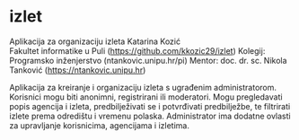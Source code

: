 # izlet
Aplikacija za organizaciju izleta Katarina Kozić  
Fakultet informatike u Puli (https://github.com/kkozic29/izlet) 
Kolegij: Programsko inženjerstvo (ntankovic.unipu.hr/pi)
Mentor: doc. dr. sc. Nikola Tanković (https://ntankovic.unipu.hr)

Aplikacija za kreiranje i organizaciju izleta s ugrađenim administratorom. Korisnici mogu biti anonimni, registrirani ili moderatori. Mogu pregledavati popis agencija i izleta, predbilježivati se i potvrđivati predbilježbe, te filtrirati izlete prema odredištu i vremenu polaska. Administrator ima dodatne ovlasti za upravljanje korisnicima, agencijama i izletima.
